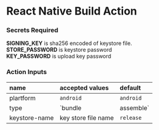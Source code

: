 # React Native Build Action

### Secrets Required

**SIGNING_KEY** is sha256 encoded of keystore file.  
**STORE_PASSWORD** is keystore password  
**KEY_PASSWORD** is upload key password  

### Action Inputs

| name          | accepted values         | default    |
| :------------ | :---------------------- | :--------- |
| plartform     | `android`               | `android`  |
| type          | `bundle | assemble`     | `assemble` |
| keystore-name | key store file name     | `release`  |